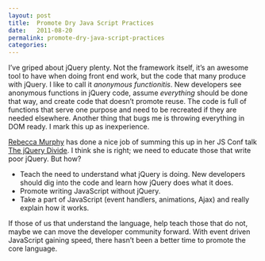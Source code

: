 ```yaml
---
layout: post
title:  Promote Dry Java Script Practices
date:   2011-08-20
permalink: promote-dry-java-script-practices
categories:
---
```


I’ve griped about jQuery plenty. Not the framework itself, it’s an awesome tool to have when doing front end work, but the code that many produce with jQuery. I like to call it <em>anonymous functionitis</em>. New developers see anonymous functions in jQuery code, assume <em>everything</em> should be done that way, and create code that doesn’t promote reuse. The code is full of functions that serve one purpose and need to be recreated if they are needed elsewhere. Another thing that bugs me is throwing everything in <span class="caps">DOM</span> ready. I mark this up as inexperience.

<a href="http://blog.rebeccamurphey.com/">Rebecca Murphy</a> has done a nice job of summing this up in her JS Conf talk <a href="http://jsconf.eu/2010/speaker/the_jquery_divide_by_rebecca_m.html">The jQuery Divide</a>. I think she is right; we need to educate those that write poor jQuery. But how?
<ul>
	<li>Teach the need to understand what jQuery is doing. New developers should dig into the code and learn how jQuery does what it does.</li>
	<li>Promote writing JavaScript without jQuery.</li>
	<li>Take a part of JavaScript (event handlers, animations, Ajax) and really explain how it works.</li>
</ul>

If those of us that understand the language, help teach those that do not, maybe we can  move the developer community forward.  With event driven JavaScript gaining speed, there hasn’t been a better time to promote the core language.
